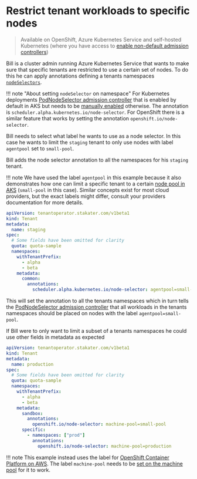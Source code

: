 # Restrict tenant workloads to specific nodes

> Available on OpenShift, Azure Kubernetes Service and self-hosted Kubernetes (where you have access to [enable non-default admission controllers](https://kubernetes.io/docs/reference/access-authn-authz/admission-controllers))

Bill is a cluster admin running Azure Kubernetes Service that wants to make sure that specific tenants are restricted to use a certain set of nodes. To do this he can apply annotations defining a tenants namespaces [`nodeSelectors`](https://kubernetes.io/docs/concepts/scheduling-eviction/assign-pod-node/#nodeselector).

!!! note "About setting `nodeSelector` on namespace"
    For Kubernetes deployments [PodNodeSelector admission controller](https://kubernetes.io/docs/reference/access-authn-authz/admission-controllers/#podnodeselector) that is enabled by default in AKS but needs to be [manually enabled](https://kubernetes.io/docs/reference/access-authn-authz/admission-controllers/#how-do-i-turn-on-an-admission-controller) otherwise. The annotation is `scheduler.alpha.kubernetes.io/node-selector`. For OpenShift there is a similar feature that works by setting the annotation `openshift.io/node-selector`.

Bill needs to select what label he wants to use as a node selector. In this case he wants to limit the `staging` tenant to only use nodes with label `agentpool` set to `small-pool`.

Bill adds the node selector annotation to all the namespaces for his `staging` tenant.

!!! note
    We have used the label `agentpool` in this example because it also demonstrates how one can limit a specific tenant to a certain [node pool in AKS](https://learn.microsoft.com/en-us/azure/aks/create-node-pools) (`small-pool` in this case). Similar concepts exist for most cloud providers, but the exact labels might differ, consult your providers documentation for more details.

```yaml
apiVersion: tenantoperator.stakater.com/v1beta1
kind: Tenant
metadata:
  name: staging
spec:
  # Some fields have been omitted for clarity
  quota: quota-sample
  namespaces:
    withTenantPrefix:
      - alpha
      - beta
    metadata:
      common:
        annotations:
          scheduler.alpha.kubernetes.io/node-selector: agentpool=small-pool
```

This will set the annotation to all the tenants namespaces which in turn tells the [PodNodeSelector admission controller](https://kubernetes.io/docs/reference/access-authn-authz/admission-controllers/#podnodeselector) that all workloads in the tenants namespaces should be placed on nodes with the label `agentpool=small-pool`.

If Bill were to only want to limit a subset of a tenants namespaces he could use other fields in metadata as expected

```yaml
apiVersion: tenantoperator.stakater.com/v1beta1
kind: Tenant
metadata:
  name: production
spec:
  # Some fields have been omitted for clarity
  quota: quota-sample
  namespaces:
    withTenantPrefix:
      - alpha
      - beta
    metadata:
      sandbox:
        annotations:
          openshift.io/node-selector: machine-pool=small-pool
      specific:
        - namespaces: ["prod"]
          annotations:
            openshift.io/node-selector: machine-pool=production
```

!!! note
    This example instead uses the label for [OpenShift Container Platform on AWS](https://docs.redhat.com/en/documentation/red_hat_openshift_service_on_aws/4/html/cluster_administration/manage-nodes-using-machine-pools). The label `machine-pool` needs to be [set on the machine pool](https://docs.redhat.com/en/documentation/red_hat_openshift_service_on_aws/4/html/cluster_administration/manage-nodes-using-machine-pools#rosa-adding-node-labels_rosa-managing-worker-nodes) for it to work.
